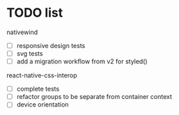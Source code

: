 # TODO list

nativewind

- [ ] responsive design tests
- [ ] svg tests
- [ ] add a migration workflow from v2 for styled()

react-native-css-interop

- [ ] complete tests
- [ ] refactor groups to be separate from container context
- [ ] device orientation
